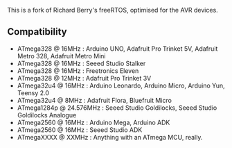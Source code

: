 This is a fork of Richard Berry's freeRTOS, optimised for the AVR devices.

<!-- START COMPATIBILITY TABLE -->

## Compatibility
  * ATmega328 @ 16MHz : Arduino UNO, Adafruit Pro Trinket 5V, Adafruit Metro 328, Adafruit Metro Mini
  * ATmega328 @ 16MHz : Seeed Studio Stalker
  * ATmega328 @ 16MHz : Freetronics Eleven
  * ATmega328 @ 12MHz : Adafruit Pro Trinket 3V
  * ATmega32u4 @ 16MHz : Arduino Leonardo, Arduino Micro, Arduino Yun, Teensy 2.0
  * ATmega32u4 @ 8MHz : Adafruit Flora, Bluefruit Micro
  * ATmega1284p @ 24.576MHz : Seeed Studio Goldilocks, Seeed Studio Goldilocks Analogue
  * ATmega2560 @ 16MHz : Arduino Mega, Arduino ADK
  * ATmega2560 @ 16MHz : Seeed Studio ADK
  * ATmegaXXXX @ XXMHz : Anything with an ATmega MCU, really.

<!-- END COMPATIBILITY TABLE -->